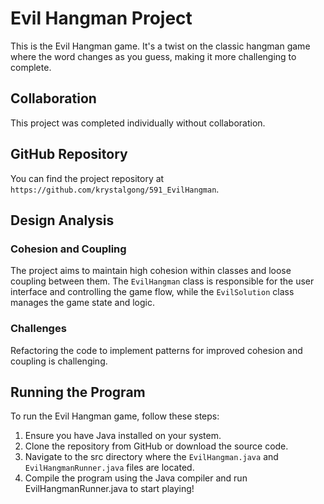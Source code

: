 # Evil Hangman Project

This is the Evil Hangman game. It's a twist on the classic hangman game where the word changes as you guess, making it more challenging to complete.

## Collaboration

This project was completed individually without collaboration.

## GitHub Repository

You can find the project repository at `https://github.com/krystalgong/591_EvilHangman`.

## Design Analysis

### Cohesion and Coupling

The project aims to maintain high cohesion within classes and loose coupling between them. The `EvilHangman` class is responsible for the user interface and controlling the game flow, while the `EvilSolution` class manages the game state and logic.

### Challenges

Refactoring the code to implement patterns for improved cohesion and coupling is challenging.

## Running the Program

To run the Evil Hangman game, follow these steps:

1. Ensure you have Java installed on your system.
2. Clone the repository from GitHub or download the source code.
3. Navigate to the src directory where the `EvilHangman.java` and `EvilHangmanRunner.java` files are located.
4. Compile the program using the Java compiler and run EvilHangmanRunner.java to start playing!
